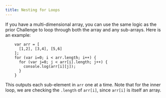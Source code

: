 ```yaml
---
title: Nesting for Loops
---
```

If you have a multi-dimensional array, you can use the same logic as the prior Challenge to loop through both the array and any sub-arrays. Here is an example:

        var arr = [
          [1,2], [3,4], [5,6]
        ];
        for (var i=0; i < arr.length; i++) {
          for (var j=0; j < arr[i].length; j++) {
            console.log(arr[i][j]);
          }
        }

This outputs each sub-element in `arr` one at a time. Note that for the inner loop, we are checking the `.length` of `arr[i]`, since `arr[i]` is itself an array.